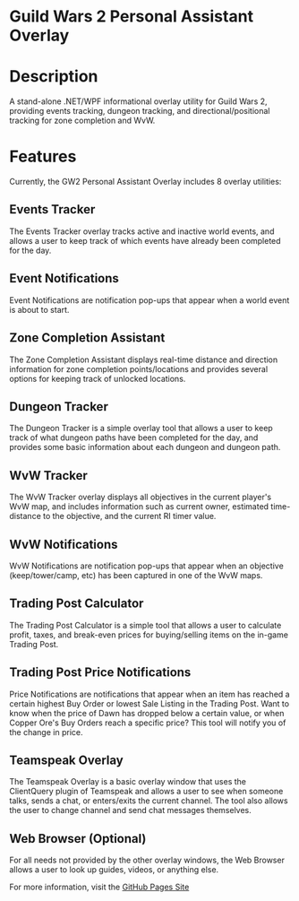 Guild Wars 2 Personal Assistant Overlay
======

# Description

A stand-alone .NET/WPF informational overlay utility for Guild Wars 2, providing events tracking, dungeon tracking, and directional/positional tracking for zone completion and WvW.

# Features

Currently, the GW2 Personal Assistant Overlay includes 8 overlay utilities:

## Events Tracker
The Events Tracker overlay tracks active and inactive world events, and allows a user to keep track of which events have already been completed for the day.

## Event Notifications
Event Notifications are notification pop-ups that appear when a world event is about to start.

## Zone Completion Assistant
The Zone Completion Assistant displays real-time distance and direction information for zone completion points/locations and provides several options for keeping track of unlocked locations.

## Dungeon Tracker
The Dungeon Tracker is a simple overlay tool that allows a user to keep track of what dungeon paths have been completed for the day, and provides some basic information about each dungeon and dungeon path.

## WvW Tracker
The WvW Tracker overlay displays all objectives in the current player's WvW map, and includes information such as current owner, estimated time-distance to the objective, and the current RI timer value.

## WvW Notifications
WvW Notifications are notification pop-ups that appear when an objective (keep/tower/camp, etc) has been captured in one of the WvW maps.

## Trading Post Calculator
The Trading Post Calculator is a simple tool that allows a user to calculate profit, taxes, and break-even prices for buying/selling items on the in-game Trading Post.

## Trading Post Price Notifications
Price Notifications are notifications that appear when an item has reached a certain highest Buy Order or lowest Sale Listing in the Trading Post. Want to know when the price of Dawn has dropped below a certain value, or when Copper Ore's Buy Orders reach a specific price? This tool will notify you of the change in price.

## Teamspeak Overlay
The Teamspeak Overlay is a basic overlay window that uses the ClientQuery plugin of Teamspeak and allows a user to see when someone talks, sends a chat, or enters/exits the current channel. The tool also allows the user to change channel and send chat messages themselves.

## Web Browser (Optional)
For all needs not provided by the other overlay windows, the Web Browser allows a user to look up guides, videos, or anything else.



For more information, visit the [GitHub Pages Site](http://samhurne.github.io/gw2pao/)

